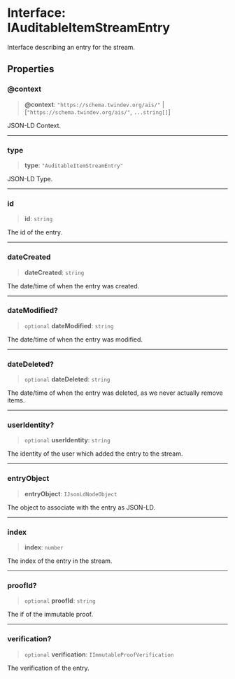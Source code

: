 # Interface: IAuditableItemStreamEntry

Interface describing an entry for the stream.

## Properties

### @context

> **@context**: `"https://schema.twindev.org/ais/"` \| \[`"https://schema.twindev.org/ais/"`, `...string[]`\]

JSON-LD Context.

***

### type

> **type**: `"AuditableItemStreamEntry"`

JSON-LD Type.

***

### id

> **id**: `string`

The id of the entry.

***

### dateCreated

> **dateCreated**: `string`

The date/time of when the entry was created.

***

### dateModified?

> `optional` **dateModified**: `string`

The date/time of when the entry was modified.

***

### dateDeleted?

> `optional` **dateDeleted**: `string`

The date/time of when the entry was deleted, as we never actually remove items.

***

### userIdentity?

> `optional` **userIdentity**: `string`

The identity of the user which added the entry to the stream.

***

### entryObject

> **entryObject**: `IJsonLdNodeObject`

The object to associate with the entry as JSON-LD.

***

### index

> **index**: `number`

The index of the entry in the stream.

***

### proofId?

> `optional` **proofId**: `string`

The if of the immutable proof.

***

### verification?

> `optional` **verification**: `IImmutableProofVerification`

The verification of the entry.
